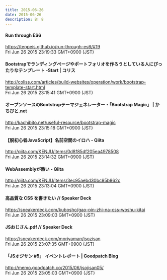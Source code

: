 ```yaml
---
title: 2015-06-26
date: 2015-06-26
description: B! 8
---
```


#### Run through ES6
https://teppeis.github.io/run-through-es6/#19<br>
Fri Jun 26 2015 23:19:33 GMT+0900 (JST)<br>


####   Bootstrapでランディングページやポートフォリオを作ろうとしている人にぴったりなテンプレート -Start | コリス
http://coliss.com/articles/build-websites/operation/work/bootstrap-template-start.html<br>
Fri Jun 26 2015 23:15:41 GMT+0900 (JST)<br>


#### オープンソースのBootstrapテーマジェネレーター・「Bootstrap Magic」 | かちびと.net
http://kachibito.net/useful-resource/bootstrap-magic<br>
Fri Jun 26 2015 23:15:18 GMT+0900 (JST)<br>


#### 【脱初心者JavaScript】名前空間のイロハ - Qiita
http://qiita.com/KENJU/items/0d8f85df205ea4978508<br>
Fri Jun 26 2015 23:14:32 GMT+0900 (JST)<br>


#### WebAssemblyが熱い - Qiita
http://qiita.com/KENJU/items/3ec95aebd30bc95b862c<br>
Fri Jun 26 2015 23:13:04 GMT+0900 (JST)<br>


#### 高品質な CSS を書きたい // Speaker Deck
https://speakerdeck.com/kubosho/gao-pin-zhi-na-css-woshu-kitai<br>
Fri Jun 26 2015 23:09:03 GMT+0900 (JST)<br>


#### JSおじさん.pdf // Speaker Deck
https://speakerdeck.com/moriyaman/jsozisan<br>
Fri Jun 26 2015 23:07:35 GMT+0900 (JST)<br>


#### 「JSオジサン #5」 イベントレポート | Goodpatch Blog
http://memo.goodpatch.co/2015/06/jsojisan05/<br>
Fri Jun 26 2015 23:05:03 GMT+0900 (JST)<br>


